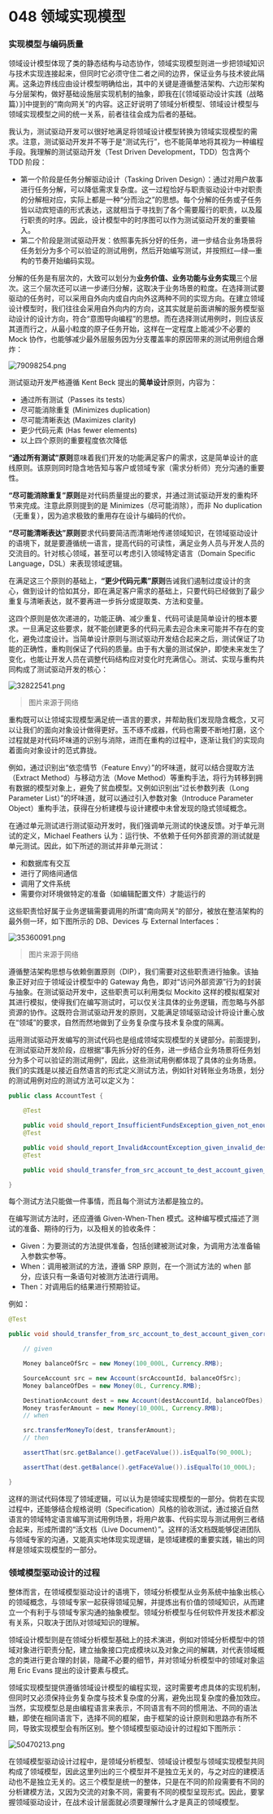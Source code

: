 # 048 领域实现模型

### 实现模型与编码质量

领域设计模型体现了类的静态结构与动态协作，领域实现模型则进一步把领域知识与技术实现连接起来，但同时它必须守住二者之间的边界，保证业务与技术彼此隔离。这条边界线应由设计模型明确给出，其中的关键是遵循整洁架构、六边形架构与分层架构，做好基础设施层实现机制的抽象，即我在[《领域驱动设计实践（战略篇）》]中提到的“南向网关”的内容。这正好说明了领域分析模型、领域设计模型与领域实现模型之间的统一关系，前者往往会成为后者的基础。

我认为，测试驱动开发可以很好地满足将领域设计模型转换为领域实现模型的需求。注意，测试驱动开发并不等于是“测试先行”，也不能简单地将其视为一种编程手段。我理解的测试驱动开发（Test Driven Development，TDD）包含两个 TDD 阶段：

- 第一个阶段是任务分解驱动设计（Tasking Driven Design）：通过对用户故事进行任务分解，可以降低需求复杂度。这一过程恰好与职责驱动设计中对职责的分解相对应，实际上都是一种“分而治之”的思想。每个分解的任务或子任务皆以动宾短语的形式表达，这就相当于寻找到了各个需要履行的职责，以及履行职责的时序。因此，设计模型中的时序图可以作为测试驱动开发的重要输入。
- 第二个阶段是测试驱动开发：依照事先拆分好的任务，进一步结合业务场景将任务划分为多个可以验证的测试用例，然后开始编写测试，并按照红—绿—重构的节奏开始编码实现。

分解的任务是有层次的，大致可以划分为**业务价值、业务功能与业务实现**三个层次。这三个层次还可以进一步递归分解，这取决于业务场景的粒度。在选择测试要驱动的任务时，可以采用自外向内或自内向外这两种不同的实现方向。在建立领域设计模型时，我们往往会采用自外向内的方向，这其实就是前面讲解的服务模型驱动设计的设计方向，符合“意图导向编程”的思想。而在选择测试用例时，则应该反其道而行之，从最小粒度的原子任务开始，这样在一定程度上能减少不必要的 Mock 协作，也能够减少最外层服务因为分支覆盖率的原因带来的测试用例组合爆炸：

![79098254.png](https://tva1.sinaimg.cn/large/008vxvgGgy1h84ikf5mfij30qo0jkq40.jpg)

测试驱动开发严格遵循 Kent Beck 提出的**简单设计**原则，内容为：

- 通过所有测试（Passes its tests）
- 尽可能消除重复 (Minimizes duplication)
- 尽可能清晰表达 (Maximizes clarity)
- 更少代码元素 (Has fewer elements)
- 以上四个原则的重要程度依次降低

**“通过所有测试”原则**意味着我们开发的功能满足客户的需求，这是简单设计的底线原则。该原则同时隐含地告知与客户或领域专家（需求分析师）充分沟通的重要性。

**“尽可能消除重复”原则**是对代码质量提出的要求，并通过测试驱动开发的重构环节来完成。注意此原则提到的是 Minimizes（尽可能消除），而非 No duplication（无重复），因为追求极致的重用存在设计与编码的代价。

**“尽可能清晰表达”原则**要求代码要简洁而清晰地传递领域知识，在领域驱动设计的语境下，就是要遵循统一语言，提高代码的可读性，满足业务人员与开发人员的交流目的。针对核心领域，甚至可以考虑引入领域特定语言（Domain Specific Language，DSL）来表现领域逻辑。

在满足这三个原则的基础上，**“更少代码元素”原则**告诫我们遏制过度设计的贪心，做到设计的恰如其分，即在满足客户需求的基础上，只要代码已经做到了最少重复与清晰表达，就不要再进一步拆分或提取类、方法和变量。

这四个原则是依次递进的，功能正确、减少重复、代码可读是简单设计的根本要求。一旦满足这些要求，就不能创建更多的代码元素去迎合未来可能并不存在的变化，避免过度设计。当简单设计原则与测试驱动开发结合起来之后，测试保证了功能的正确性，重构则保证了代码的质量。由于有大量的测试保护，即使未来发生了变化，也能让开发人员在调整代码结构应对变化时充满信心。测试、实现与重构共同构成了测试驱动开发的核心：

![32822541.png](https://tva1.sinaimg.cn/large/008vxvgGgy1h84ikggmthj30dl0e7wf5.jpg)

> 图片来源于网络

重构既可以让领域实现模型满足统一语言的要求，并帮助我们发现隐含概念，又可以让我们的面向对象设计做得更好。玉不琢不成器，代码也需要不断地打磨，这个过程就是对代码坏味道的识别与消除，进而在重构的过程中，逐渐让我们的实现向着面向对象设计的范式靠拢。

例如，通过识别出“依恋情节（Feature Envy）”的坏味道，就可以结合提取方法（Extract Method）与移动方法（Move Method）等重构手法，将行为转移到拥有数据的模型对象上，避免了贫血模型。又例如识别出“过长参数列表（Long Parameter List）”的坏味道，就可以通过引入参数对象（Introduce Parameter Object）重构手法，获得在分析建模与设计建模中未曾发现的隐式领域概念。

在通过单元测试进行测试驱动开发时，我们强调单元测试的快速反馈。对于单元测试的定义，Michael Feathers 认为：运行快、不依赖于任何外部资源的测试就是单元测试。因此，如下所述的测试并非单元测试：

- 和数据库有交互
- 进行了网络间通信
- 调用了文件系统
- 需要你对环境做特定的准备（如编辑配置文件）才能运行的

这些职责恰好属于业务逻辑需要调用的所谓“南向网关”的部分，被放在整洁架构的最外侧一环，如下图所示的 DB、Devices 与 External Interfaces：

![35360091.png](https://tva1.sinaimg.cn/large/008vxvgGgy1h84ikfmnwrj30bj08gdgd.jpg)

> 图片来源于网络

遵循整洁架构思想与依赖倒置原则（DIP），我们需要对这些职责进行抽象。该抽象正好对应于领域设计模型中的 Gateway 角色，即对“访问外部资源”行为的封装与抽象。在测试驱动开发中，这些职责可以利用类似 Mockito 这样的模拟框架对其进行模拟，使得我们在编写测试时，可以仅关注具体的业务逻辑，而忽略与外部资源的协作。这既符合测试驱动开发的原则，又能满足领域驱动设计将设计重心放在“领域”的要求，自然而然地做到了业务复杂度与技术复杂度的隔离。

运用测试驱动开发编写的测试代码也是组成领域实现模型的关键部分。前面提到，在测试驱动开发阶段，应根据“事先拆分好的任务，进一步结合业务场景将任务划分为多个可以验证的测试用例”，因此，这些测试用例都体现了具体的业务场景。我们的实践是以接近自然语言的形式定义测试方法，例如针对转账业务场景，划分的测试用例对应的测试方法可以定义为：

```java
public class AccountTest {

    @Test

    public void should_report_InsufficientFundsException_given_not_enough_balance_of_source_account() {}
    @Test

    public void should_report_InvalidAccountException_given_invalid_destination_account() {}
    @Test

    public void should_transfer_from_src_account_to_dest_account_given_correct_transfer_amount() {}

}
```

每个测试方法只能做一件事情，而且每个测试方法都是独立的。

在编写测试方法时，还应遵循 Given-When-Then 模式。这种编写模式描述了测试的准备、期待的行为，以及相关的验收条件：

- Given：为要测试的方法提供准备，包括创建被测试对象，为调用方法准备输入参数实参等。
- When：调用被测试的方法，遵循 SRP 原则，在一个测试方法的 when 部分，应该只有一条语句对被测方法进行调用。
- Then：对调用后的结果进行预期验证。

例如：

```java
@Test

public void should_transfer_from_src_account_to_dest_account_given_correct_transfer_amount() {

    // given

    Money balanceOfSrc = new Money(100_000L, Currency.RMB);

    SourceAccount src = new Account(srcAccountId, balanceOfSrc);
    Money balanceOfDes = new Money(0L, Currency.RMB);

    DestinationAccount dest = new Account(destAccountId, balanceOfDes);
    Money trasferAmount = new Money(10_000L, Currency.RMB);
    // when

    src.transferMoneyTo(dest, transferAmount);
    // then

    assertThat(src.getBalance().getFaceValue()).isEqualTo(90_000L);

    assertThat(dest.getBalance().getFaceValue()).isEqualTo(10_000L);

}
```

这样的测试代码体现了领域逻辑，可以认为是领域实现模型的一部分。倘若在实现过程中，还能够结合规格说明（Specification）风格的验收测试，通过接近自然语言的领域特定语言编写测试用例场景，将用户故事、代码实现与测试用例三者结合起来，形成所谓的“活文档（Live Document）”。这样的活文档既能够促进团队与领域专家的沟通，又能真实地体现实现逻辑，是领域建模的重要实践，输出的同样是领域实现模型的一部分。

### 领域模型驱动设计的过程

整体而言，在领域模型驱动设计的语境下，领域分析模型从业务系统中抽象出核心的领域概念，与领域专家一起获得领域见解，并提炼出有价值的领域知识，从而建立一个有利于与领域专家沟通的抽象模型。领域分析模型与任何软件开发技术都没有关系，只取决于团队对领域知识的理解。

领域设计模型则是在领域分析模型基础上的技术演进，例如对领域分析模型中的领域对象进行职责分配，建立抽象接口完成模块以及对象之间的解耦，对代表领域概念的类进行更合理的封装，隐藏不必要的细节，并对领域分析模型中的领域对象运用 Eric Evans 提出的设计要素与模式。

领域实现模型提供遵循领域设计模型的编程实现，这时需要考虑具体的实现机制，但同时又必须保持业务复杂度与技术复杂度的分离，避免出现复杂度的叠加效应。当然，实现模型总是由编程语言来表示，不同语言有不同的惯用法、不同的语法糖，即使在相同语言下，选择不同的框架，由于框架的设计原则和思路亦有所不同，导致实现模型会有所区别。整个领域模型驱动设计的过程如下图所示：

![50470213.png](https://tva1.sinaimg.cn/large/008vxvgGgy1h84ikgzg9uj31gw08kq4q.jpg)

在领域模型驱动设计过程中，是领域分析模型、领域设计模型与领域实现模型共同构成了领域模型，因此这里列出的三个模型并不是独立无关的，与之对应的建模活动也不是独立无关的。这三个模型是统一的整体，只是在不同的阶段需要有不同的分析建模方法，又因为交流的对象不同，需要有不同的模型呈现形式。因此，要掌握领域驱动设计，在战术设计层面就必须要理解什么才是真正的领域模型。